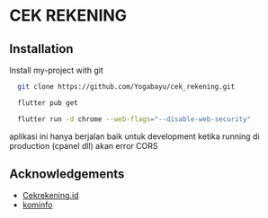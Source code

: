 # CEK REKENING

## Installation

Install my-project with git

```bash
  git clone https://github.com/Yogabayu/cek_rekening.git

  flutter pub get

  flutter run -d chrome --web-flags="--disable-web-security"

```

aplikasi ini hanya berjalan baik untuk development ketika running di production (cpanel dll) akan error CORS

## Acknowledgements

- [Cekrekening.id](https://cekrekening.id)
- [kominfo](https://kominfo.go.id)
